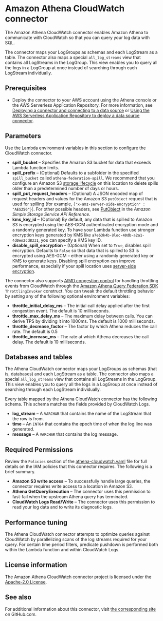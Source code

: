 # Amazon Athena CloudWatch connector<a name="connectors-cloudwatch"></a>

The Amazon Athena CloudWatch connector enables Amazon Athena to communicate with CloudWatch so that you can query your log data with SQL\.

The connector maps your LogGroups as schemas and each LogStream as a table\. The connector also maps a special `all_log_streams` view that contains all LogStreams in the LogGroup\. This view enables you to query all the logs in a LogGroup at once instead of searching through each LogStream individually\.

## Prerequisites<a name="connectors-cloudwatch-prerequisites"></a>
+ Deploy the connector to your AWS account using the Athena console or the AWS Serverless Application Repository\. For more information, see [Deploying a connector and connecting to a data source](connect-to-a-data-source-lambda.md) or [Using the AWS Serverless Application Repository to deploy a data source connector](connect-data-source-serverless-app-repo.md)\.

## Parameters<a name="connectors-cloudwatch-parameters"></a>

Use the Lambda environment variables in this section to configure the CloudWatch connector\.
+ **spill\_bucket** – Specifies the Amazon S3 bucket for data that exceeds Lambda function limits\.
+ **spill\_prefix** – \(Optional\) Defaults to a subfolder in the specified `spill_bucket` called `athena-federation-spill`\. We recommend that you configure an Amazon S3 [storage lifecycle](https://docs.aws.amazon.com/AmazonS3/latest/userguide/object-lifecycle-mgmt.html) on this location to delete spills older than a predetermined number of days or hours\.
+ **spill\_put\_request\_headers** – \(Optional\) A JSON encoded map of request headers and values for the Amazon S3 `putObject` request that is used for spilling \(for example, `{"x-amz-server-side-encryption" : "AES256"}`\)\. For other possible headers, see [PutObject](https://docs.aws.amazon.com/AmazonS3/latest/API/API_PutObject.html) in the *Amazon Simple Storage Service API Reference*\.
+ **kms\_key\_id** – \(Optional\) By default, any data that is spilled to Amazon S3 is encrypted using the AES\-GCM authenticated encryption mode and a randomly generated key\. To have your Lambda function use stronger encryption keys generated by KMS like `a7e63k4b-8loc-40db-a2a1-4d0en2cd8331`, you can specify a KMS key ID\.
+ **disable\_spill\_encryption** – \(Optional\) When set to `True`, disables spill encryption\. Defaults to `False` so that data that is spilled to S3 is encrypted using AES\-GCM – either using a randomly generated key or KMS to generate keys\. Disabling spill encryption can improve performance, especially if your spill location uses [server\-side encryption](https://docs.aws.amazon.com/AmazonS3/latest/userguide/serv-side-encryption.html)\.

The connector also supports [AIMD congestion control](https://en.wikipedia.org/wiki/Additive_increase/multiplicative_decrease) for handling throttling events from CloudWatch through the [Amazon Athena Query Federation SDK](https://github.com/awslabs/aws-athena-query-federation/tree/master/athena-federation-sdk) `ThrottlingInvoker` construct\. You can tweak the default throttling behavior by setting any of the following optional environment variables:
+ **throttle\_initial\_delay\_ms** – The initial call delay applied after the first congestion event\. The default is 10 milliseconds\.
+ **throttle\_max\_delay\_ms** – The maximum delay between calls\. You can derive TPS by dividing it into 1000ms\. The default is 1000 milliseconds\.
+ **throttle\_decrease\_factor** – The factor by which Athena reduces the call rate\. The default is 0\.5
+ **throttle\_increase\_ms** – The rate at which Athena decreases the call delay\. The default is 10 milliseconds\.

## Databases and tables<a name="connectors-cloudwatch-databases-and-tables"></a>

The Athena CloudWatch connector maps your LogGroups as schemas \(that is, databases\) and each LogStream as a table\. The connector also maps a special `all_log_streams` view that contains all LogStreams in the LogGroup\. This view enables you to query all the logs in a LogGroup at once instead of searching through each LogStream individually\.

Every table mapped by the Athena CloudWatch connector has the following schema\. This schema matches the fields provided by CloudWatch Logs\.
+ **log\_stream** – A `VARCHAR` that contains the name of the LogStream that the row is from\.
+ **time** – An `INT64` that contains the epoch time of when the log line was generated\.
+ **message** – A `VARCHAR` that contains the log message\.

## Required Permissions<a name="connectors-cloudwatch-required-permissions"></a>

Review the `Policies` section of the [athena\-cloudwatch\.yaml](https://github.com/awslabs/aws-athena-query-federation/blob/master/athena-cloudwatch/athena-cloudwatch.yaml) file for full details on the IAM policies that this connector requires\. The following is a brief summary\.
+ **Amazon S3 write access** – To successfully handle large queries, the connector requires write access to a location in Amazon S3\.
+ **Athena GetQueryExecution** – The connector uses this permission to fast\-fail when the upstream Athena query has terminated\.
+ **CloudWatch Logs Read/Write** – The connector uses this permission to read your log data and to write its diagnostic logs\.

## Performance tuning<a name="connectors-cloudwatch-performance-tuning"></a>

The Athena CloudWatch connector attempts to optimize queries against CloudWatch by parallelizing scans of the log streams required for your query\. For certain time period filters, predicate pushdown is performed both within the Lambda function and within CloudWatch Logs\.

## License information<a name="connectors-cloudwatch-license-information"></a>

The Amazon Athena CloudWatch connector project is licensed under the [Apache\-2\.0 License](https://www.apache.org/licenses/LICENSE-2.0.html)\.

## See also<a name="connectors-cloudwatch-see-also"></a>

For additional information about this connector, visit [the corresponding site](https://github.com/awslabs/aws-athena-query-federation/tree/master/athena-cloudwatch) on GitHub\.com\.